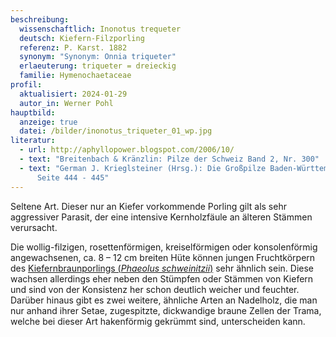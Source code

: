 ```yaml
---
beschreibung:
  wissenschaftlich: Inonotus trequeter
  deutsch: Kiefern-Filzporling
  referenz: P. Karst. 1882
  synonym: "Synonym: Onnia triqueter"
  erlaeuterung: triqueter = dreieckig
  familie: Hymenochaetaceae
profil:
  aktualisiert: 2024-01-29
  autor_in: Werner Pohl
hauptbild:
  anzeige: true
  datei: /bilder/inonotus_triqueter_01_wp.jpg
literatur:
  - url: http://aphyllopower.blogspot.com/2006/10/
  - text: "Breitenbach & Kränzlin: Pilze der Schweiz Band 2, Nr. 300"
  - text: "German J. Krieglsteiner (Hrsg.): Die Großpilze Baden-Württembergs Band 1,
      Seite 444 - 445"
---
```

Seltene Art. Dieser nur an Kiefer vorkommende Porling gilt als sehr aggressiver Parasit, der eine intensive Kernholzfäule an älteren Stämmen verursacht.

Die wollig-filzigen, rosettenförmigen, kreiselförmigen oder konsolenförmig angewachsenen, ca. 8 – 12 cm breiten Hüte können jungen Fruchtkörpern des [Kiefernbraunporlings (*Phaeolus schweinitzii*)](/pilze/phaeolus-spadiceus-kiefernbraunporling) sehr ähnlich sein. Diese wachsen allerdings eher neben den Stümpfen oder Stämmen von Kiefern und sind von der Konsistenz her schon deutlich weicher und feuchter. Darüber hinaus gibt es zwei weitere, ähnliche Arten an Nadelholz, die man nur anhand ihrer Setae, zugespitzte, dickwandige braune Zellen der Trama, welche bei dieser Art hakenförmig gekrümmt sind, unterscheiden kann.